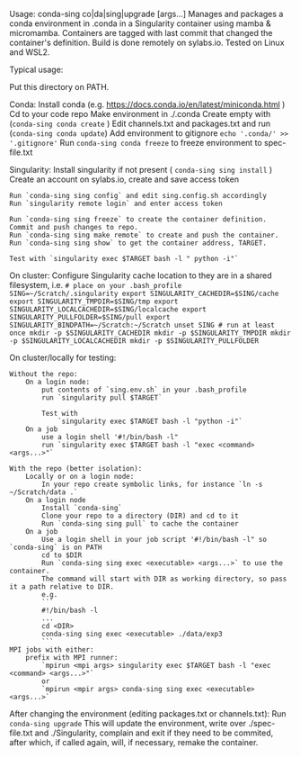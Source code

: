 Usage: conda-sing co|da|sing|upgrade [args...]
Manages and packages a conda environment in .conda in a Singularity container using mamba & micromamba. Containers are tagged with last commit that changed the container's definition.
Build is done remotely on sylabs.io. Tested on Linux and WSL2.

Typical usage:

Put this directory on PATH.

Conda:
	Install conda (e.g. https://docs.conda.io/en/latest/miniconda.html )
	Cd to your code repo
	Make environment in ./.conda
		Create empty with (`conda-sing conda create` )
		Edit channels.txt and packages.txt and run (`conda-sing conda update`)
		Add environment to gitignore `echo '.conda/' >> '.gitignore'`
	Run `conda-sing conda freeze` to freeze environment to spec-file.txt

Singularity:
	Install singularity if not present ( `conda-sing sing install` )
	Create an account on sylabs.io, create and save access token
	
	Run `conda-sing sing config` and edit sing.config.sh accordingly
	Run `singularity remote login` and enter access token

	Run `conda-sing sing freeze` to create the container definition.
	Commit and push changes to repo.
	Run `conda-sing sing make remote` to create and push the container.
	Run `conda-sing sing show` to get the container address, TARGET.

	Test with `singularity exec $TARGET bash -l " python -i"`

On cluster:
	Configure Singularity cache location to they are in a shared filesystem, i.e.
	```
	# place on your .bash_profile
	SING=~/Scratch/.singularity
	export SINGULARITY_CACHEDIR=$SING/cache
	export SINGULARITY_TMPDIR=$SING/tmp
	export SINGULARITY_LOCALCACHEDIR=$SING/localcache
	export SINGULARITY_PULLFOLDER=$SING/pull
	export SINGULARITY_BINDPATH=~/Scratch:~/Scratch
	unset SING
	# run at least once
	mkdir -p $SINGULARITY_CACHEDIR
	mkdir -p $SINGULARITY_TMPDIR
	mkdir -p $SINGULARITY_LOCALCACHEDIR
	mkdir -p $SINGULARITY_PULLFOLDER
	```

On cluster/locally for testing:

	Without the repo:
		On a login node:
			put contents of `sing.env.sh` in your .bash_profile
			run `singularity pull $TARGET`

			Test with
				`singularity exec $TARGET bash -l "python -i"`
		On a job
			use a login shell '#!/bin/bash -l"
			run `singularity exec $TARGET bash -l "exec <command> <args...>"` 

	With the repo (better isolation):
		Locally or on a login node:
			In your repo create symbolic links, for instance `ln -s ~/Scratch/data .`
		On a login node
			Install `conda-sing`
			Clone your repo to a directory (DIR) and cd to it
			Run `conda-sing sing pull` to cache the container
		On a job
			Use a login shell in your job script '#!/bin/bash -l" so `conda-sing` is on PATH
			cd to $DIR
			Run `conda-sing sing exec <executable> <args...>` to use the container.
			The command will start with DIR as working directory, so pass it a path relative to DIR.
			e.g.
			```
			#!/bin/bash -l
			...
			cd <DIR>
			conda-sing sing exec <executable> ./data/exp3
			```
	MPI jobs with either:
		prefix with MPI runner:
			`mpirun <mpi args> singularity exec $TARGET bash -l "exec <command> <args...>"`
			or
			`mpirun <mpir args> conda-sing sing exec <executable> <args...>`

After changing the environment (editing packages.txt or channels.txt):
	Run `conda-sing upgrade`
		This will update the environment, write over ./spec-file.txt and ./Singularity, complain and exit if they need to be commited, after which, if called again, will, if necessary, remake the container.
